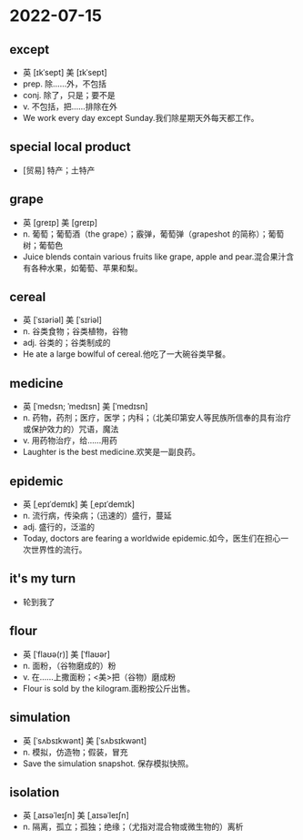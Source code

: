 # 2022-07-15
	
## except
-  英  [ɪkˈsept]   美  [ɪkˈsept]
- prep. 除……外，不包括
- conj. 除了，只是；要不是
- v. 不包括，把……排除在外
- We work every day except Sunday.我们除星期天外每天都工作。 

## special local product	
- [贸易] 特产；土特产 

## grape
- 英  [ɡreɪp]   美  [ɡreɪp]
- n. 葡萄；葡萄酒（the grape）；霰弹，葡萄弹（grapeshot 的简称）；葡萄树；葡萄色
- Juice blends contain various fruits like grape, apple and pear.混合果汁含有各种水果，如葡萄、苹果和梨。 

## cereal
- 英  [ˈsɪəriəl]   美  [ˈsɪriəl]
- n. 谷类食物；谷类植物，谷物
- adj. 谷类的；谷类制成的
- He ate a large bowlful of cereal.他吃了一大碗谷类早餐。 

## medicine
- 英  [ˈmedsn; ˈmedɪsn]   美  [ˈmedɪsn]
- n. 药物，药剂；医疗，医学；内科；（北美印第安人等民族所信奉的具有治疗或保护效力的）咒语，魔法
- v. 用药物治疗，给……用药
- Laughter is the best medicine.欢笑是一副良药。 

## epidemic	
- 英  [ˌepɪˈdemɪk]   美  [ˌepɪˈdemɪk]
- n. 流行病，传染病；（迅速的）盛行，蔓延
- adj. 盛行的，泛滥的
- Today, doctors are fearing a worldwide epidemic.如今，医生们在担心一次世界性的流行。 

## it's my turn
- 轮到我了

## flour
- 英  [ˈflaʊə(r)]   美  [ˈflaʊər]
- n. 面粉，（谷物磨成的）粉
- v. 在……上撒面粉；<美>把（谷物）磨成粉
- Flour is sold by the kilogram.面粉按公斤出售。 

## simulation
- 英  [ˈsʌbsɪkwənt]   美  [ˈsʌbsɪkwənt]
- n. 模拟，仿造物；假装，冒充
- Save the simulation snapshot. 保存模拟快照。

## isolation
- 英  [ˌaɪsəˈleɪʃn]   美  [ˌaɪsəˈleɪʃn]
- n. 隔离，孤立；孤独；绝缘；（尤指对混合物或微生物的）离析
